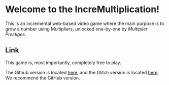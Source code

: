 # Welcome to the IncreMultiplication!

This is an incremental web-based video game where the main purpose is to grow a number using Multipliers, unlocked one-by-one by _Multiplier Prestiges_.

<h2>Link</h2>This game is, most importantly, completely free to play.

The Github version is located <a href="https://idlesquadron.github.io/multiplying-idle-game">here</a>,
and the Glitch version is located <a href="https://multiplying-idle-game.glitch.me/">here</a>.
We recommend the GitHub version.
